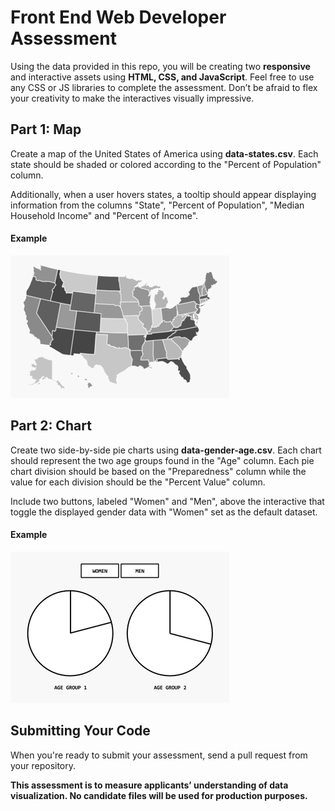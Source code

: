 # Front End Web Developer Assessment

Using the data provided in this repo, you will be creating two **responsive** and interactive assets using **HTML, CSS, and JavaScript**. Feel free to use any CSS or JS libraries to complete the assessment. Don’t be afraid to flex your creativity to make the interactives visually impressive. 

## Part 1: Map
Create a map of the United States of America using **data-states.csv**. Each state should be shaded or colored according to the "Percent of Population" column. 

Additionally, when a user hovers states, a tooltip should appear displaying information from the columns "State", "Percent of Population", "Median Household Income" and "Percent of Income".

#### Example
![Example Map](/example-map.png)

## Part 2: Chart
Create two side-by-side pie charts using **data-gender-age.csv**. Each chart should represent the two age groups found in the "Age" column. Each pie chart division should be based on the "Preparedness" column while the value for each division should be the "Percent Value" column.

Include two buttons, labeled "Women" and "Men", above the interactive that toggle the displayed gender data with "Women" set as the default dataset. 

#### Example
![Example Chart](/example-chart.png)

## Submitting Your Code
When you're ready to submit your assessment, send a pull request from your repository.


**This assessment is to measure applicants’ understanding of data visualization. No candidate files will be used for production purposes.**
